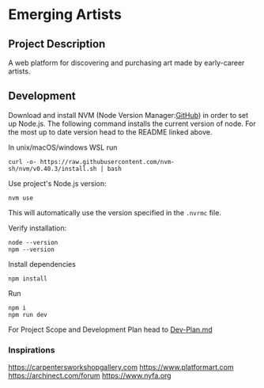 # Emerging Artists

## Project Description

A web platform for discovering and purchasing art made by early-career artists.

## Development 

Download and install NVM (Node Version Manager:[GitHub](https://github.com/nvm-sh/nvm?tab=readme-ov-file)) in order to set up Node.js. The following command installs the current version of node. For the most up to date version head to the README linked above.

In unix/macOS/windows WSL run
       
```shell 
curl -o- https://raw.githubusercontent.com/nvm-sh/nvm/v0.40.3/install.sh | bash
```

Use project's Node.js version:

```shell
nvm use
```

This will automatically use the version specified in the `.nvrmc` file.

Verify installation: 

```shell
node --version
npm --version
```

Install dependencies

```shell
npm install
```
Run 

```shell
npm i
npm run dev
```

For Project Scope and Development Plan head to [Dev-Plan.md](https://github.com/francograaff/emerging-artists/blob/main/Dev-Plan.md)


### Inspirations
https://carpentersworkshopgallery.com
https://www.platformart.com
https://archinect.com/forum
https://www.nyfa.org
